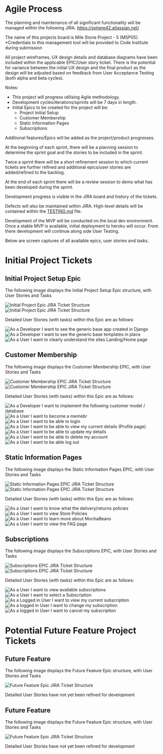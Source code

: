 # Agile Process

The planning and maintenance of all significant functionality will be managed within the following JIRA.
	https://sphere42.atlassian.net/
    
The name of this projects board is Mile Stone Project - 5 (MSP05).
	*Credentials to this management tool will be provided to Code Institute during submission

All project wireframes, UX design details and database diagrams have been included within the applicable EPIC/User story ticket.
There is the potential for variance between the initial UX design and the final product as the design will be adjusted based on feedback from User Acceptance Testing (both alpha and beta cycles).

Notes:
* This project will progress utilising Agile methodology. 
* Development cycles/iterations/sprints will be 7 days in length.
* Initial Epics to be created for the project will be:
  * Project Initial Setup
  * Customer Membership
  * Static Information Pages
  * Subscriptions

Additional features/Epics will be added as the project/product progresses.

At the beginning of each sprint, there will be a planning session to determine the sprint goal and the stories to be included in the sprint.

Twice a sprint there will be a short refinement session to which current tickets are further refined and additional epics/user stories are added/refined to the backlog.

At the end of each sprint there will be a review session to demo what has been developed during the sprint.

Development progress is visible in the JIRA board and history of the tickets.

Defects will also be maintained within JIRA. High-level details will be contained within the [TESTING.md]() file.

Development of the MVP will be conducted on the local dev environment. 
Once a stable MVP is available, initial deployment to heroku will occur.
From there development will continue along side User Testing.

Below are screen captures of all available epics, user stories and tasks. 

# Initial Project Tickets

## Initial Project Setup Epic
The following image displays the Initial Project Setup Epic structure, with User Stories and Tasks

<p float="left">
    <img src="" alt="Initial Project Epic JIRA Ticket Structure"/>
    <img src="" alt="Initial Project Epic JIRA Ticket Structure"/>
</p>

Detailed User Stories (with tasks) within this Epic are as follows:

<p float="left">
    <img src="" alt="As a Developer I want to see the generic base app created in Django"/>
    <img src="" alt="As a Developer I want to see the generic base templates in place"/>
    <img src="" alt="As a User I want to clearly understand the sites Landing/Home page"/>
</p>

## Customer Membership
The following image displays the Customer Membership EPIC, with User Stories and Tasks

<p float="left">
    <img src="" alt="Customer Membership EPIC JIRA Ticket Structure"/>
    <img src="" alt="Customer Membership EPIC JIRA Ticket Structure"/>
</p>

Detailed User Stories (with tasks) within this Epic are as follows:

<p float="left">
    <img src="" alt="As a Developer I want to implement the following customer model / database"/>
    <img src="" alt="As a User I want to become a memebr"/>
	<img src="" alt="As a User I want to be able to login"/>
	<img src="" alt="As a User I want to be able to view my current details (Profile page)"/>
	<img src="" alt="As a User I want to be able to update my details"/>
	<img src="" alt="As a User I want to be able to delete my account"/>
	<img src="" alt="As a User I want to be able log out"/>
</p>


## Static Information Pages
The following image displays the Static Information Pages EPIC, with User Stories and Tasks

<p float="left">
    <img src="" alt="Static Information Pages EPIC JIRA Ticket Structure"/>
    <img src="" alt="Static Information Pages EPIC JIRA Ticket Structure"/>
</p>

Detailed User Stories (with tasks) within this Epic are as follows:

<p float="left">
    <img src="" alt="As a User I want to know what the delivery/returns policies"/>
    <img src="" alt="As a User I want to view Store Policies"/>
	<img src="" alt="As a User I want to learn more about MochaBeans"/>
	<img src="" alt="As a User I want to view the FAQ page"/>
</p>


## Subscriptions
The following image displays the Subscriptions EPIC, with User Stories and Tasks

<p float="left">
    <img src="" alt="Subscriptions EPIC JIRA Ticket Structure"/>
    <img src="" alt="Subscriptions EPIC JIRA Ticket Structure"/>
</p>

Detailed User Stories (with tasks) within this Epic are as follows:

<p float="left">
    <img src="" alt="As a User I want to view available subscriptions"/>
    <img src="" alt="As a User I want to select a Subscription"/>
	<img src="" alt="As a Logged in User I want to view my current subscription"/>
	<img src="" alt="As a logged in User I want to change my subscription"/>
	<img src="" alt="As a logged in User I want to cancel my subscription"/>
</p>




# Potential Future Feature Project Tickets

## Future Feature

The following image displays the Future Feature Epic structure, with User Stories and Tasks

<p float="left">
    <img src="" alt="Future Feature Epic JIRA Ticket Structure"/>
</p>

Detailed User Stories have not yet been refined for development


## Future Feature

The following image displays the Future Feature Epic structure, with User Stories and Tasks

<p float="left">
    <img src="" alt="Future Feature Epic JIRA Ticket Structure"/>
</p>

Detailed User Stories have not yet been refined for development
